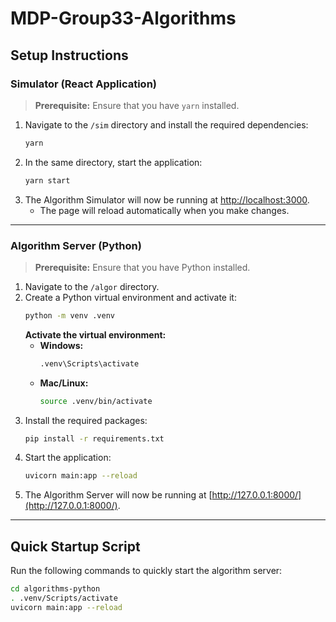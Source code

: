 # MDP-Group33-Algorithms

## Setup Instructions

### Simulator (React Application)

> **Prerequisite:** Ensure that you have `yarn` installed.

1. Navigate to the `/sim` directory and install the required dependencies:
   ```sh
   yarn
   ```
2. In the same directory, start the application:
   ```sh
   yarn start
   ```
3. The Algorithm Simulator will now be running at [http://localhost:3000](http://localhost:3000).
   - The page will reload automatically when you make changes.

---

### Algorithm Server (Python)

> **Prerequisite:** Ensure that you have Python installed.

1. Navigate to the `/algor` directory.
2. Create a Python virtual environment and activate it:
   ```sh
   python -m venv .venv
   ```
   **Activate the virtual environment:**
   - **Windows:**
     ```sh
     .venv\Scripts\activate
     ```
   - **Mac/Linux:**
     ```sh
     source .venv/bin/activate
     ```
3. Install the required packages:
   ```sh
   pip install -r requirements.txt
   ```
4. Start the application:
   ```sh
   uvicorn main:app --reload
   ```
5. The Algorithm Server will now be running at [http://127.0.0.1:8000/](http://127.0.0.1:8000/).

---

## Quick Startup Script

Run the following commands to quickly start the algorithm server:
```sh
cd algorithms-python
. .venv/Scripts/activate
uvicorn main:app --reload
